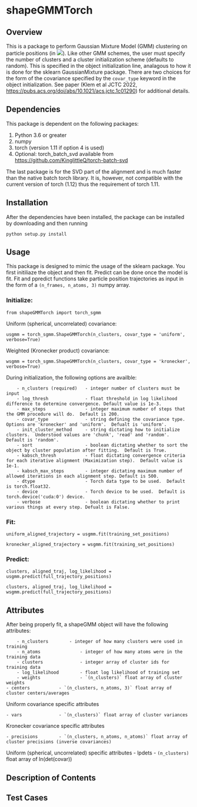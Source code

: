 # shapeGMMTorch

## Overview

This is a package to perform Gaussian Mixture Model (GMM) clustering on particle positions (in <img src="https://render.githubusercontent.com/render/math?math=\mathbb{R}^3">). Like other GMM schemes, the user must specify the number of clusters and a cluster initialization scheme (defaults to random).  This is specified in the object initialization line, analagous to how it is done for the sklearn GaussianMixture package.  There are two choices for the form of the covariance  specified by the `covar_type` keyword in the object initialization.  See paper (Klem et al JCTC 2022, https://pubs.acs.org/doi/abs/10.1021/acs.jctc.1c01290) for additional details.

## Dependencies

This package is dependent on the following packages:

1. Python 3.6 or greater
2. numpy
3. torch (version 1.11 if option 4 is used)
4. Optional: torch_batch_svd available from https://github.com/KinglittleQ/torch-batch-svd

The last package is for the SVD part of the alignment and is much faster than the native batch torch library.  It is, however, not compatible with the current version of torch (1.12) thus the requirement of torch 1.11.

## Installation

After the dependencies have been installed, the package can be installed by downloading and then running

`python setup.py install`

## Usage 

This package is designed to mimic the usage of the sklearn package.  You first initiliaze the object and then fit.  Predict can be done once the model is fit.  Fit and ppredict functions take particle position trajectories as input in the form of a `(n_frames, n_atoms, 3)` numpy array.

### Initialize:

`from shapeGMMTorch import torch_sgmm`

Uniform (spherical, uncorrelated) covariance:

`usgmm = torch_sgmm.ShapeGMMTorch(n_clusters, covar_type = 'uniform', verbose=True)`

Weighted (Kronecker product) covariance:

`wsgmm = torch_sgmm.ShapeGMMTorch(n_clusters, covar_type = 'kronecker', verbose=True)`

During initialization, the following options are availble:

        - n_clusters (required)   - integer number of clusters must be input
        - log_thresh              - float threshold in log likelihood difference to determine convergence. Default value is 1e-3.
        - max_steps               - integer maximum number of steps that the GMM procedure will do.  Default is 200.
        - covar_type              - string defining the covariance type.  Options are 'kronecker' and 'uniform'.  Defualt is 'uniform'.
        - init_cluster_method     - string dictating how to initialize clusters.  Understood values are 'chunk', 'read' and 'random'.  Default is 'random'.
        - sort                    - boolean dictating whether to sort the object by cluster population after fitting.  Default is True.
        - kabsch_thresh           - float dictating convergence criteria for each iterative alignment (Maximization step).  Default value is 1e-1.
        - kabsch_max_steps        - integer dictating maximum number of allowed iterations in each alignment step. Default is 500.
        - dtype                   - Torch data type to be used.  Default is torch.float32.
        - device                  - Torch device to be used.  Default is torch.device('cuda:0') device.
        - verbose                 - boolean dictating whether to print various things at every step. Defualt is False.

### Fit:

`uniform_aligned_trajectory = usgmm.fit(training_set_positions)`

`kronecker_aligned_trajectory = wsgmm.fit(training_set_positions)`

### Predict:


`clusters, aligned_traj, log_likelihood = usgmm.predict(full_trajectory_positions)`

`clusters, aligned_traj, log_likelihood = wsgmm.predict(full_trajectory_positions)`

## Attributes

After being properly fit, a shapeGMM object will have the following attributes:

        - n_clusters		- integer of how many clusters were used in training
        - n_atoms           	- integer of how many atoms were in the training data
        - clusters              - integer array of cluster ids for training data
        - log_likelihood        - float log likelihood of training set
        - weights               - `(n_clusters)` float array of cluster weights
	- centers	      	- `(n_clusters, n_atoms, 3)` float array of cluster centers/averages

Uniform covariance specific attributes

	- vars		       	- `(n_clusters)` float array of cluster variances

Kronecker covariance specific attributes

	- precisions	   	- `(n_clusters, n_atoms, n_atoms)` float array of cluster precisions (inverse covariances)
Uniform (spherical, uncorrelated) specific attributes
	- lpdets	    	- `(n_clusters)` float array of ln(det(covar))

## Description of Contents

## Test Cases

